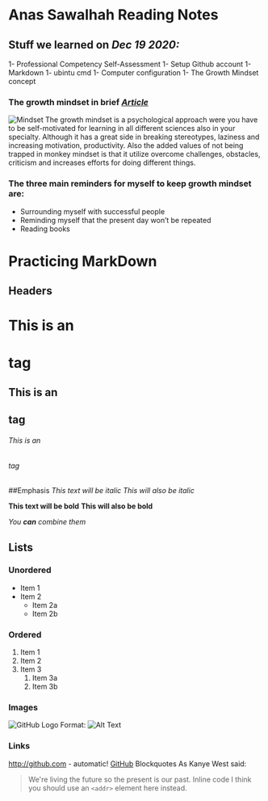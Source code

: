 # Anas Sawalhah Reading Notes

## Stuff we learned on *Dec 19 2020:*
1- Professional Competency Self-Assessment
1- Setup Github account
1- Markdown
1- ubintu cmd 
1- Computer configuration 
1- The Growth Mindset concept 

### The growth mindset in brief _[Article](https://www.atlassian.com/blog/inside-atlassian/growth-mindset)_
![Mindset](
https://3kllhk1ibq34qk6sp3bhtox1-wpengine.netdna-ssl.com/wp-content/uploads/2015/11/growth-mindset.png)
The growth mindset is a psychological approach were you have to be self-motivated for learning in all different sciences also in your specialty. Although it has a great side in breaking stereotypes, laziness and increasing motivation, productivity. Also the added values of not being trapped in monkey mindset is that it utilize overcome challenges, obstacles, criticism  and increases efforts for doing different things.

### The three main reminders for myself to keep growth mindset are:
*	Surrounding myself with successful people
*	Reminding myself that the present day won’t be repeated 
*	Reading books 


# Practicing MarkDown
## Headers
# This is an <h1> tag
## This is an <h2> tag
###### This is an <h6> tag
  
##Emphasis
*This text will be italic*
_This will also be italic_

**This text will be bold**
__This will also be bold__

_You **can** combine them_

## Lists
### Unordered
* Item 1
* Item 2
  * Item 2a
  * Item 2b
### Ordered
1. Item 1
1. Item 2
1. Item 3
   1. Item 3a
   1. Item 3b
### Images
![GitHub Logo](/images/logo.png)
Format: ![Alt Text](url)

### Links
http://github.com - automatic!
[GitHub](http://github.com)
Blockquotes
As Kanye West said:

> We're living the future so
> the present is our past.
Inline code
I think you should use an
`<addr>` element here instead.
